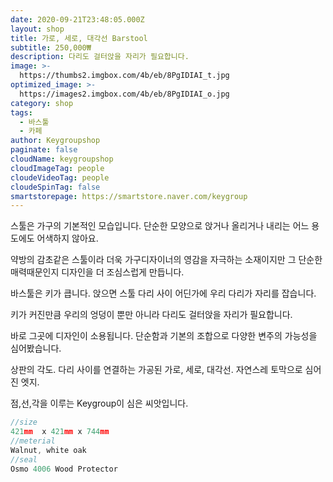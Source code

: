 ```yaml
---
date: 2020-09-21T23:48:05.000Z
layout: shop
title: 가로, 세로, 대각선 Barstool
subtitle: 250,000₩
description: 다리도 걸터앉을 자리가 필요합니다.
image: >-
  https://thumbs2.imgbox.com/4b/eb/8PgIDIAI_t.jpg
optimized_image: >-
  https://images2.imgbox.com/4b/eb/8PgIDIAI_o.jpg
category: shop
tags:
  - 바스툴
  - 카페
author: Keygroupshop
paginate: false
cloudName: keygroupshop
cloudImageTag: people
cloudeVideoTag: people
cloudeSpinTag: false
smartstorepage: https://smartstore.naver.com/keygroup
---
```


<!--page-->

스툴은 가구의 기본적인 모습입니다. 단순한 모양으로  앉거나 올리거나 내리는 어느 용도에도 어색하지 않아요.

약방의 감초같은 스툴이라 더욱 가구디자이너의 영감을 자극하는 소재이지만 그 단순한 매력때문인지 디자인을 더 조심스럽게 만듭니다.

바스툴은 키가 큽니다. 앉으면 스툴 다리 사이 어딘가에 우리 다리가 자리를 잡습니다.

키가 커진만큼 우리의 엉덩이 뿐만 아니라 다리도 걸터앉을 자리가 필요합니다.

바로 그곳에 디자인이 소용됩니다. 단순함과 기본의 조합으로 다양한 변주의 가능성을 심어봤습니다.

상판의 각도. 다리 사이를 연결하는 가공된 가로, 세로, 대각선. 자연스레 토막으로 심어진 엣지.

  점,선,각을 이루는 Keygroup이 심은 씨앗입니다.



```js
//size
421mm  x 421mm x 744mm
//meterial
Walnut, white oak
//seal
Osmo 4006 Wood Protector
```

<!--page-->
